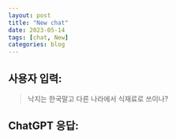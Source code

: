 ```yaml
---
layout: post
title: "New chat"
date: 2023-05-14
tags: [chat, New]
categories: blog
---
```


## 사용자 입력:
> 낙지는 한국말고 다른 나라에서 식재료로 쓰이나?

## ChatGPT 응답:
> 

